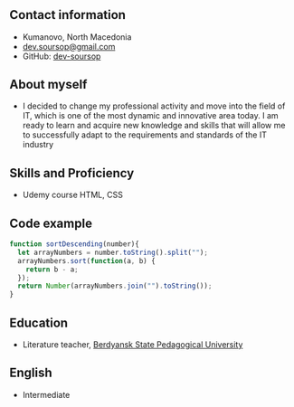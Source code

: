 # 
## Contact information
- Kumanovo, North Macedonia
- [dev.soursop@gmail.com](mailto:dev.soursop@gmail.com)
- GitHub: [dev-soursop](https://github.com/dev-soursop)
## About myself
- I decided to change my professional activity and move into the field of IT, which is one of the most dynamic and innovative area today. I am ready to learn and acquire new knowledge and skills that will allow me to successfully adapt to the requirements and standards of the IT industry
## Skills and Proficiency
- Udemy course HTML, CSS
## Code example
```Javascript
function sortDescending(number){
  let arrayNumbers = number.toString().split("");
  arrayNumbers.sort(function(a, b) {
    return b - a;
  });
  return Number(arrayNumbers.join("").toString());
}
```
## Education
- Literature teacher, [Berdyansk State Pedagogical University](https://bdpu.org.ua/)
## English
- Intermediate